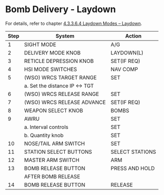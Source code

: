 # Bomb Delivery - Laydown

For details, refer to chapter [4.3.3.6.4 Laydown Modes –  Laydown](../../stores/air_to_ground/bombs/employment/laydown_modes.md).

| Step | System                         | Action          |
|------|--------------------------------|-----------------|
| 1    | SIGHT MODE                     | A/G             |
| 2    | DELIVERY MODE KNOB             | LAYDOWN(L)      |
| 3    | RETICLE DEPRESSION KNOB        | SET(IF REQ)     |
| 4    | HSI MODE SWITCHES              | NAV COMP        |
| 5    | (WSO) WRCS TARGET RANGE        | SET             |
|      | a. Set the distance IP <-> TGT |                 |
| 6    | (WSO) WRCS RELEASE RANGE       | SET             |
| 7    | (WSO) WRCS RELEASE ADVANCE     | SET(IF REQ)     |
| 8    | WEAPON SELECT KNOB             | BOMBS           |
| 9    | AWRU                           | SET             |
|      | a. Interval controls           | SET             |
|      | b. Quantity knob               | SET             |
| 10   | NOSE/TAIL ARM SWITCH           | SET             |
| 11   | STATION SELECT BUTTONS         | SELECT STATIONS |
| 12   | MASTER ARM SWITCH              | ARM             |
| 13   | BOMB RELEASE BUTTON            | PRESS AND HOLD  |
|      | AFTER BOMB RELEASE             |                 |
| 14   | BOMB RELEASE BUTTON            | RELEASE         |

